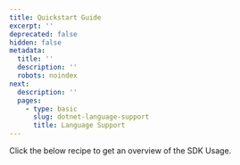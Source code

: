```yaml
---
title: Quickstart Guide
excerpt: ''
deprecated: false
hidden: false
metadata:
  title: ''
  description: ''
  robots: noindex
next:
  description: ''
  pages:
    - type: basic
      slug: dotnet-language-support
      title: Language Support
---
```

Click the below recipe to get an overview of the SDK Usage.

<TutorialTile title="VWO FullStack .NET SDK Usage" id="6075675f7eb8a500795ddfa9" slug="vwo-fullstack-net-sdk-usage" backgroundColor="#018FF4" link="https://developers.vwo.com/v4/recipes/vwo-fullstack-net-sdk-usage" />